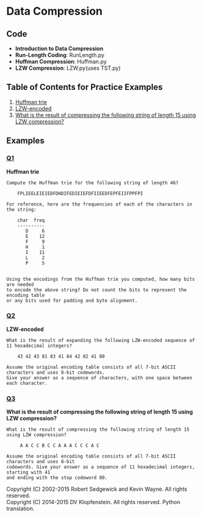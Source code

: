 # Data Compression

## Code
  * **Introduction to Data Compression**
  * **Run-Length Coding**: RunLength.py
  * **Huffman Compression**: Huffman.py
  * **LZW Compression**: LZW.py(uses TST.py)

## Table of Contents for Practice Examples
  1. [Huffman trie](#Q1)    
  2. [LZW-encoded](#Q2)    
  3. [What is the result of compressing the following string of length 15 using LZW compression?](#Q3)    

## Examples 
### [Q1](#table-of-contents-for-examples)
**Huffman trie**    
```
Compute the Huffman trie for the following string of length 46?

    FPLIEELEIEIEDFDHDIFEDIEIEFDFIIEEDFEPFEIIFPPFPI

For reference, here are the frequencies of each of the characters in the string:

    char  freq
    ----------
       D     6
       E    12
       F     9
       H     1
       I    11
       L     2
       P     5


Using the encodings from the Huffman trie you computed, how many bits are needed
to encode the above string? Do not count the bits to represent the encoding table
or any bits used for padding and byte alignment.
```

### [Q2](#table-of-contents-for-examples)
**LZW-encoded**    
```
What is the result of expanding the following LZW-encoded sequence of 11 hexadecimal integers?

    43 42 43 81 83 41 84 42 82 41 80 

Assume the original encoding table consists of all 7-bit ASCII characters and uses 8-bit codewords.
Give your answer as a sequence of characters, with one space between each character.
```

### [Q3](#table-of-contents-for-examples)
**What is the result of compressing the following string of length 15 using LZW compression?**    
```
What is the result of compressing the following string of length 15 using LZW compression?

     A A C C B C C A A A C C C A C 

Assume the original encoding table consists of all 7-bit ASCII characters and uses 8-bit
codewords. Give your answer as a sequence of 11 hexadecimal integers, starting with 41
and ending with the stop codeword 80.
```

Copyright (C) 2002-2015 Robert Sedgewick and Kevin Wayne.  All rights reserved.    
Copyright (C) 2014-2015 DV Klopfenstein. All rights reserved. Python translation.
